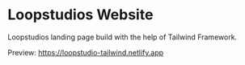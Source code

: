 # Loopstudios Website

Loopstudios landing page build with the help of Tailwind Framework.

Preview: https://loopstudio-tailwind.netlify.app
